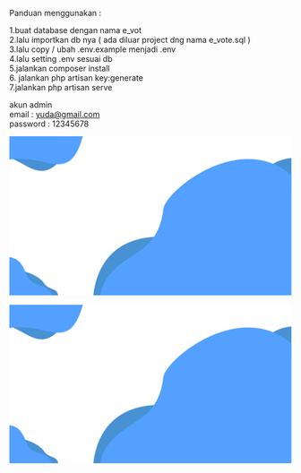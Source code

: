 <p>Panduan menggunakan :</p>

1.buat database dengan nama e_vot <br>
2.lalu importkan db nya ( ada diluar project dng nama e_vote.sql )<br>
3.lalu copy / ubah .env.example menjadi .env <br>
4.lalu setting .env sesuai db <br>
5.jalankan composer install <br>
6. jalankan php artisan key:generate <br>
7.jalankan php artisan serve <br>

akun admin <br>
email : yuda@gmail.com <br>
password : 12345678<br>

![Screenshot](/public/frontend/bg.png)

[![Watch the video](/public/frontend/bg.png)](https://www.youtube.com/watch?v=xEIDp8w644g&feature=youtu.be)
